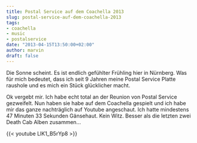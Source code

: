 ```yaml
---
title: Postal Service auf dem Coachella 2013
slug: postal-service-auf-dem-coachella-2013
tags:
- coachella
- music
- postalservice
date: "2013-04-15T13:50:00+02:00"
author: marvin
draft: false
---
```

Die Sonne scheint. Es ist endlich gefühlter Frühling hier in Nürnberg.
Was für mich bedeutet, dass ich seit 9 Jahren meine Postal Service
Platte raushole und es mich ein Stück glücklicher macht.

Ok vergebt mir. Ich habe echt total an der Reunion von Postal Service
gezweifelt. Nun haben sie habe auf dem Coachella gespielt und ich habe
mir das ganze nachträglich auf Youtube angeschaut. Ich hatte mindestens
47 Minuten 33 Sekunden Gänsehaut. Kein Witz. Besser als die letzten zwei
Death Cab Alben zusammen...

{{< youtube LlK1_B5rYp8 >}}